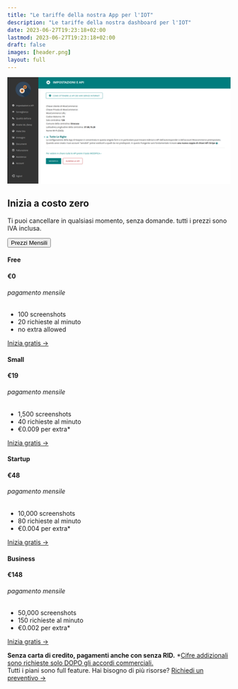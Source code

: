 ```yaml
---
title: "Le tariffe della nostra App per l'IOT"
description: "Le tariffe della nostra dashboard per l'IOT"
date: 2023-06-27T19:23:18+02:00
lastmod: 2023-06-27T19:23:18+02:00
draft: false
images: [header.png]
layout: full
---
```



<img class="x figure-img img-fluid lazyload blur-up" src="images/101.png" alt="immagine del pannello di controllo della nostra app">

<div class="container">
   <div class="row justify-content-center text-center">
      <div class="col-lg-12 text-center">
         <h2 class="display-5 mb-0">Inizia a costo zero</h2>
         <p class="lead mt-3 mb-0">Ti puoi cancellare in qualsiasi momento, senza domande. tutti i prezzi sono IVA inclusa.</p>
      </div>
   </div>
   <div class="container mt-2">
      <div class="row mt-0 justify-content-center text-center">
         <div class="col-lg-12 mt-0 text-center"><button class="ps-0 btn-monthly btn btn-link text-dark text-decoration-none fw-bold">Prezzi Mensili</button>
         </div>
      </div>
   </div>
   <div class="container mt-2">
      <div class="row row-cols-1 row-cols-md-4 text-center">
         <div class="col px-2 monthly-plan">
            <div class="card mb-4 rounded-3 mt-0 shadow-sm">
               <div class="card-header py-3 bg-white">
                  <h4 class="my-0 fw-normal">Free</h4>
               </div>
               <div class="card-body">
                  <h4 class="card-title">€0<small class="text-muted fw-light"></small></h4>
                  <h6 class="text-muted mt-2">pagamento mensile</h6>
                  <ul class="list-unstyled mt-3 mb-4">
                     <li class="small">100 screenshots</li>
                     <li class="small">20 richieste al minuto</li>
                     <li class="small">no extra allowed</li>
                  </ul>
                  <a class="btn btn-primary px-3 mb-2 shadow w-100" href="/trial" role="button">Inizia gratis →</a>
               </div>
            </div>
         </div>
         <div class="col px-2 monthly-plan">
            <div class="card mb-4 rounded-3 mt-0 shadow-sm">
               <div class="card-header py-3 bg-white">
                  <h4 class="my-0 fw-normal">Small</h4>
               </div>
               <div class="card-body">
                  <h4 class="card-title">€19<small class="text-muted fw-light"></small></h4>
                  <h6 class="text-muted mt-2">pagamento mensile</h6>
                  <ul class="list-unstyled mt-3 mb-4">
                     <li class="small">1,500 screenshots</li>
                     <li class="small">40 richieste al minuto</li>
                     <li class="small">€0.009 per extra*</li>
                  </ul>
                  <a class="btn btn-primary px-3 mb-2 shadow w-100" href="/trial" role="button">Inizia gratis →</a>
               </div>
            </div>
         </div>
         <div class="col px-2 monthly-plan">
            <div class="card mb-4 rounded-3 mt-0 shadow-sm-primary-semibold">
               <div class="card-header py-3 bg-white">
                  <h4 class="my-0 fw-normal text-primary">Startup</h4>
               </div>
               <div class="card-body">
                  <h4 class="card-title">€48<small class="text-muted fw-light"></small></h4>
                  <h6 class="text-muted mt-2">pagamento mensile</h6>
                  <ul class="list-unstyled mt-3 mb-4">
                     <li class="small">10,000 screenshots</li>
                     <li class="small">80 richieste al minuto</li>
                     <li class="small">€0.004 per extra*</li>
                  </ul>
                  <a class="btn btn-primary px-3 mb-2 shadow w-100" href="/trial" role="button">Inizia gratis →</a>
               </div>
            </div>
         </div>
         <div class="col px-2 monthly-plan">
            <div class="card mb-4 rounded-3 mt-0 shadow-sm">
               <div class="card-header py-3 bg-white">
                  <h4 class="my-0 fw-normal">Business</h4>
               </div>
               <div class="card-body">
                  <h4 class="card-title">€148<small class="text-muted fw-light"></small></h4>
                  <h6 class="text-muted mt-2">pagamento mensile</h6>
                  <ul class="list-unstyled mt-3 mb-4">
                     <li class="small">50,000 screenshots</li>
                     <li class="small">150 richieste al minuto</li>
                     <li class="small">€0.002 per extra*</li>
                  </ul>
                  <a class="btn btn-primary px-3 mb-2 shadow w-100" href="/trial" role="button">Inizia gratis →</a>
               </div>
            </div>
         </div>
      </div>
      <p class="text-center mb-0"><b>Senza carta di credito, pagamenti anche con senza RID.</b>
         *<a href="/book">Cifre addizionali sono richieste solo DOPO gli accordi commerciali.</a><br>Tutti i piani sono full feature. Hai bisogno di più risorse? <a href="#" onclick="return €crisp.push(['do','message:show',['text','Hello 👋 How many screenshots do you plan to make monthly? And if you need any additional features?']]),€crisp.push(['do','chat:open']),!1">Richiedi un preventivo →</a>
      </p>
   </div>
</div>

